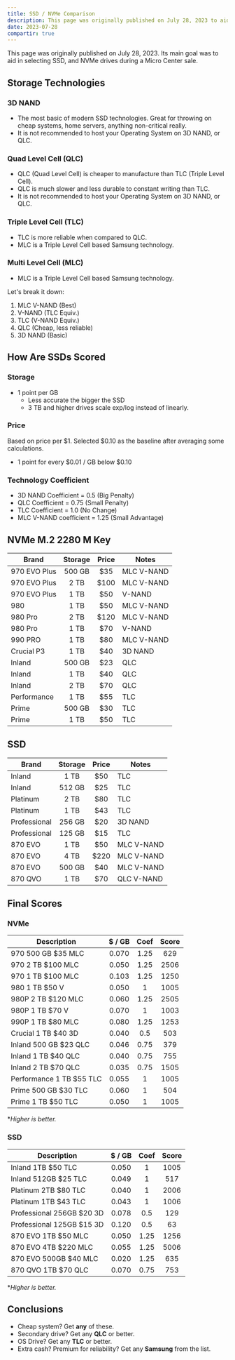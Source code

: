 ```yaml
---
title: SSD / NVMe Comparison
description: This page was originally published on July 28, 2023 to aid in selecting SSD, NVMe drives to take advantage of an current Micro Center sale.
date: 2023-07-28
compartir: true
---
```


This page was originally published on July 28, 2023. Its main goal was to aid in selecting SSD, and NVMe drives during a Micro Center sale.

## Storage Technologies

### 3D NAND

- The most basic of modern SSD technologies. Great for throwing on cheap systems, home servers, anything non-critical really.
- It is not recommended to host your Operating System on 3D NAND, or QLC.

### Quad Level Cell (QLC)

- QLC (Quad Level Cell) is cheaper to manufacture than TLC (Triple Level Cell).
- QLC is much slower and less durable to constant writing than TLC.
- It is not recommended to host your Operating System on 3D NAND, or QLC.

### Triple Level Cell (TLC)

- TLC is more reliable when compared to QLC.
- MLC is a Triple Level Cell based Samsung technology.

### Multi Level Cell (MLC)

- MLC is a Triple Level Cell based Samsung technology.

Let's break it down:

1. MLC V-NAND (Best)
2. V-NAND (TLC Equiv.)
3. TLC (V-NAND Equiv.)
4. QLC (Cheap, less reliable)
5. 3D NAND (Basic)

## How Are SSDs Scored

### Storage

- 1 point per GB
  - Less accurate the bigger the SSD
  - 3 TB and higher drives scale exp/log instead of linearly.

### Price

Based on price per $1. Selected $0.10 as the baseline after averaging some calculations.

- 1 point for every $0.01 / GB below $0.10

### Technology Coefficient

- 3D NAND Coefficient = 0.5 (Big Penalty)
- QLC Coefficient = 0.75 (Small Penalty)
- TLC Coefficient = 1.0 (No Change)
- MLC V-NAND coefficient = 1.25 (Small Advantage)

## NVMe M.2 2280 M Key

| Brand        | Storage | Price | Notes      |
| ------------ | :-----: | :---: | ---------- |
| 970 EVO Plus | 500 GB  |  $35  | MLC V-NAND |
| 970 EVO Plus |  2 TB   | $100  | MLC V-NAND |
| 970 EVO Plus |  1 TB   |  $50  | V-NAND     |
| 980          |  1 TB   |  $50  | MLC V-NAND |
| 980 Pro      |  2 TB   | $120  | MLC V-NAND |
| 980 Pro      |  1 TB   |  $70  | V-NAND     |
| 990 PRO      |  1 TB   |  $80  | MLC V-NAND |
| Crucial P3   |  1 TB   |  $40  | 3D NAND    |
| Inland       | 500 GB  |  $23  | QLC        |
| Inland       |  1 TB   |  $40  | QLC        |
| Inland       |  2 TB   |  $70  | QLC        |
| Performance  |  1 TB   |  $55  | TLC        |
| Prime        | 500 GB  |  $30  | TLC        |
| Prime        |  1 TB   |  $50  | TLC        |

## SSD

| Brand        | Storage | Price | Notes      |
| ------------ | :-----: | :---: | ---------- |
| Inland       |  1 TB   |  $50  | TLC        |
| Inland       | 512 GB  |  $25  | TLC        |
| Platinum     |  2 TB   |  $80  | TLC        |
| Platinum     |  1 TB   |  $43  | TLC        |
| Professional | 256 GB  |  $20  | 3D NAND    |
| Professional | 125 GB  |  $15  | TLC        |
| 870 EVO      |  1 TB   |  $50  | MLC V-NAND |
| 870 EVO      |  4 TB   | $220  | MLC V-NAND |
| 870 EVO      | 500 GB  |  $40  | MLC V-NAND |
| 870 QVO      |  1 TB   |  $70  | QLC V-NAND |

## Final Scores

### NVMe

| Description              | $ / GB | Coef | Score |
| ------------------------ | :----: | :--: | :---: |
| 970 500 GB $35 MLC       | 0.070  | 1.25 |  629  |
| 970 2 TB $100 MLC        | 0.050  | 1.25 | 2506  |
| 970 1 TB $100 MLC        | 0.103  | 1.25 | 1250  |
| 980 1 TB $50 V           | 0.050  |  1   | 1005  |
| 980P 2 TB $120 MLC       | 0.060  | 1.25 | 2505  |
| 980P 1 TB $70 V          | 0.070  |  1   | 1003  |
| 990P 1 TB $80 MLC        | 0.080  | 1.25 | 1253  |
| Crucial 1 TB $40 3D      | 0.040  | 0.5  |  503  |
| Inland 500 GB $23 QLC    | 0.046  | 0.75 |  379  |
| Inland 1 TB $40 QLC      | 0.040  | 0.75 |  755  |
| Inland 2 TB $70 QLC      | 0.035  | 0.75 | 1505  |
| Performance 1 TB $55 TLC | 0.055  |  1   | 1005  |
| Prime 500 GB $30 TLC     | 0.060  |  1   |  504  |
| Prime 1 TB $50 TLC       | 0.050  |  1   | 1005  |

\*_Higher is better._

### SSD

| Description               | $ / GB | Coef | Score |
| ------------------------- | :----: | :--: | :---: |
| Inland 1TB $50 TLC        | 0.050  |  1   | 1005  |
| Inland 512GB $25 TLC      | 0.049  |  1   |  517  |
| Platinum 2TB $80 TLC      | 0.040  |  1   | 2006  |
| Platinum 1TB $43 TLC      | 0.043  |  1   | 1006  |
| Professional 256GB $20 3D | 0.078  | 0.5  |  129  |
| Professional 125GB $15 3D | 0.120  | 0.5  |  63   |
| 870 EVO 1TB $50 MLC       | 0.050  | 1.25 | 1256  |
| 870 EVO 4TB $220 MLC      | 0.055  | 1.25 | 5006  |
| 870 EVO 500GB $40 MLC     | 0.020  | 1.25 |  635  |
| 870 QVO 1TB $70 QLC       | 0.070  | 0.75 |  753  |

\*_Higher is better._

## Conclusions

- Cheap system? Get **any** of these.
- Secondary drive? Get any **QLC** or better.
- OS Drive? Get any **TLC** or better.
- Extra cash? Premium for reliability? Get any **Samsung** from the list.
